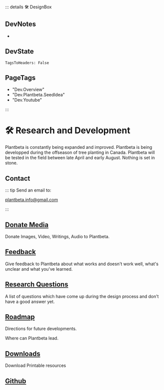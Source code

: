 ::: details 🛠 <dev>DesignBox</dev>

## DevNotes

-

## DevState

`TagsToHeaders: False`


<h2>PageTags</h2>

- "Dev.Overview"
- "Dev.Plantbeta.SeedIdea"
- "Dev.Youtube"

:::

# 🛠 Research and Development

Plantbeta is constantly being expanded and improved. Plantbeta is being developped during the offseason of tree planting in Canada. Plantbeta will be tested in the field between late April and early August. Nothing is set in stone.

## Contact

::: tip Send an email to:

<plantbeta.info@gmail.com>

:::

## [Donate Media](/dev/Donation)

Donate Images, Video, Writings, Audio to Plantbeta.

## [Feedback](/dev/Feedback)

Give feedback to Plantbeta about what works and doesn't work well, what's unclear and what you've learned.

## [Research Questions](/dev/ResearchQuestions)

A list of questions which have come up during the design process and don't have a good answer yet.

## [Roadmap](/dev/Roadmap)

Directions for future developments.

Where can Plantbeta lead.

## [Downloads](/dev/Downloads)

Download Printable resources

## [Github](https://github.com/klimbeta/plantbeta)
